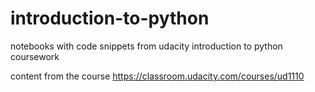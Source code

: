 # introduction-to-python

notebooks with code snippets from udacity introduction to python coursework

content from the course https://classroom.udacity.com/courses/ud1110
